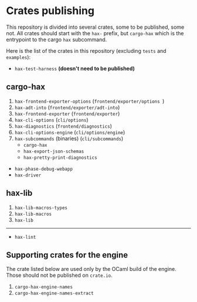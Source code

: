 # Crates publishing

This repository is divided into several crates, some to be published,
some not. All crates should start with the `hax-` prefix, but
`cargo-hax` which is the entrypoint to the cargo `hax` subcommand.

Here is the list of the crates in this repository (excluding `tests`
and `examples`):

- `hax-test-harness` **(doesn't need to be published)**

## cargo-hax

1. `hax-frontend-exporter-options` (`frontend/exporter/options `)
2. `hax-adt-into` (`frontend/exporter/adt-into`)
3. `hax-frontend-exporter` (`frontend/exporter`)
4. `hax-cli-options` (`cli/options`)
5. `hax-diagnostics` (`frontend/diagnostics`)
6. `hax-cli-options-engine` (`cli/options/engine`)
7. `hax-subcommands` (binaries) (`cli/subcommands`)
   - `cargo-hax`
   - `hax-export-json-schemas`
   - `hax-pretty-print-diagnostics`

- `hax-phase-debug-webapp`
- `hax-driver`


## hax-lib

1. `hax-lib-macros-types`
2. `hax-lib-macros`
3. `hax-lib`

---

- `hax-lint`

## Supporting crates for the engine
The crate listed below are used only by the OCaml build of the
engine. Those should not be published on `crate.io`.

1. `cargo-hax-engine-names`
2. `cargo-hax-engine-names-extract`
